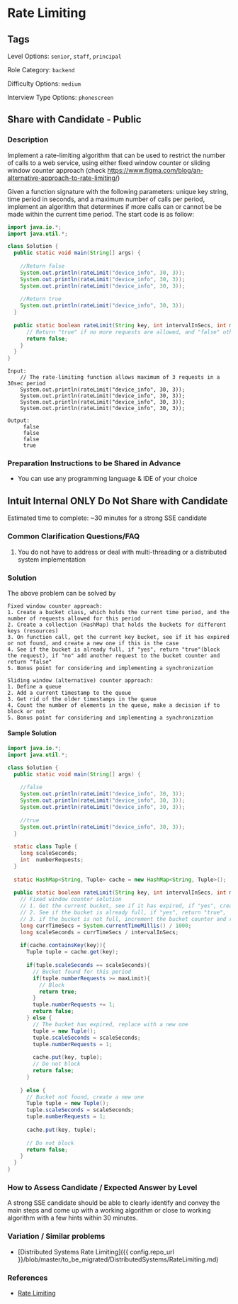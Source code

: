 # Rate Limiting

## Tags

Level Options: `senior`, `staff`, `principal`

Role Category: `backend`

Difficulty Options: `medium`

Interview Type Options: `phonescreen` 

## Share with Candidate - Public

### Description

Implement a rate-limiting algorithm that can be used to restrict the number of calls to a web service, using either fixed window counter or sliding window counter approach (check https://www.figma.com/blog/an-alternative-approach-to-rate-limiting/)

Given a function signature with the following parameters: unique key string, time period in seconds, and a maximum number of calls per period,
 implement an algorithm that determines if more calls can or cannot be be made within the current time period. The start code is as follow:
```java
import java.io.*;
import java.util.*;

class Solution {
  public static void main(String[] args) {
    
    //Return false
    System.out.println(rateLimit("device_info", 30, 3));
    System.out.println(rateLimit("device_info", 30, 3));
    System.out.println(rateLimit("device_info", 30, 3));
    
    //Return true
    System.out.println(rateLimit("device_info", 30, 3));    
  }
  
  public static boolean rateLimit(String key, int intervalInSecs, int maxLimit) {
      // Return "true" if no more requests are allowed, and "false" otherwise
      return false;
    }
  }
}

``` 

```
Input:
    // The rate-limiting function allows maximum of 3 requests in a 30sec period 
    System.out.println(rateLimit("device_info", 30, 3));
    System.out.println(rateLimit("device_info", 30, 3));
    System.out.println(rateLimit("device_info", 30, 3));
    System.out.println(rateLimit("device_info", 30, 3));
        
Output:
     false
     false
     false
     true
```

### Preparation Instructions to be Shared in Advance

* You can use any programming language & IDE of your choice

## Intuit Internal ONLY Do Not Share with Candidate

Estimated time to complete: ~30 minutes for a strong SSE candidate


### Common Clarification Questions/FAQ
1. You do not have to address or deal with multi-threading or a distributed system implementation

### Solution

The above problem can be solved by
```
Fixed window counter approach:
1. Create a bucket class, which holds the current time period, and the number of requests allowed for this period
2. Create a collection (HashMap) that holds the buckets for different keys (resources)
3. On function call, get the current key bucket, see if it has expired or not found, and create a new one if this is the case
4. See if the bucket is already full, if "yes", return "true"(block the request), if "no" add another request to the bucket counter and return "false"
5. Bonus point for considering and implementing a synchronization
```

```
Sliding window (alternative) counter approach:
1. Define a queue
2. Add a current timestamp to the queue
3. Get rid of the older timestamps in the queue
4. Count the number of elements in the queue, make a decision if to block or not
5. Bonus point for considering and implementing a synchronization
```

#### Sample Solution

```java
import java.io.*;
import java.util.*;

class Solution {
  public static void main(String[] args) {
    
    //false
    System.out.println(rateLimit("device_info", 30, 3));
    System.out.println(rateLimit("device_info", 30, 3));
    System.out.println(rateLimit("device_info", 30, 3));
    
    //true
    System.out.println(rateLimit("device_info", 30, 3));
  }
  
  static class Tuple {
    long scaleSeconds;
    int  numberRequests;
  }
    
  static HashMap<String, Tuple> cache = new HashMap<String, Tuple>();
  
  public static boolean rateLimit(String key, int intervalInSecs, int maxLimit) {
    // Fixed window counter solution
    // 1. Get the current bucket, see if it has expired, if "yes", create one
    // 2. See if the bucket is already full, if "yes", return "true", 
    // 3. if the bucket is not full, increment the bucket counter and return "false"
    long currTimeSecs = System.currentTimeMillis() / 1000;
    long scaleSeconds = currTimeSecs / intervalInSecs;
    
    if(cache.containsKey(key)){
      Tuple tuple = cache.get(key);
      
      if(tuple.scaleSeconds == scaleSeconds){
        // Bucket found for this period 
        if(tuple.numberRequests >= maxLimit){
          // Block
          return true; 
        }
        tuple.numberRequests += 1;
        return false;
      } else {
        // The bucket has expired, replace with a new one
        tuple = new Tuple();
        tuple.scaleSeconds = scaleSeconds;
        tuple.numberRequests = 1;
        
        cache.put(key, tuple);
        // Do not block
        return false;
      }
      
    } else {
      // Bucket not found, create a new one
      Tuple tuple = new Tuple();
      tuple.scaleSeconds = scaleSeconds;
      tuple.numberRequests = 1;
      
      cache.put(key, tuple);
      
      // Do not block
      return false;
    }
  }
}
```

### How to Assess Candidate / Expected Answer by Level

A strong SSE candidate should be able to clearly identify and convey the main steps and come up with a working algorithm or close to working algorithm with a few hints within 30 minutes.

### Variation / Similar problems

- [Distributed Systems Rate Limiting]({{ config.repo_url }}/blob/master/to_be_migrated/DistributedSystems/RateLimiting.md)

### References

- [Rate Limiting](https://www.figma.com/blog/an-alternative-approach-to-rate-limiting/)
